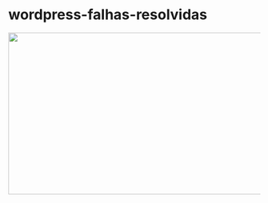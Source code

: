 # wordpress-falhas-resolvidas


<p align="center">
    <img src="/wordpress-falhas-resolvidas/Invalid SSL certificate.png" width="724" height="324">
</p>
